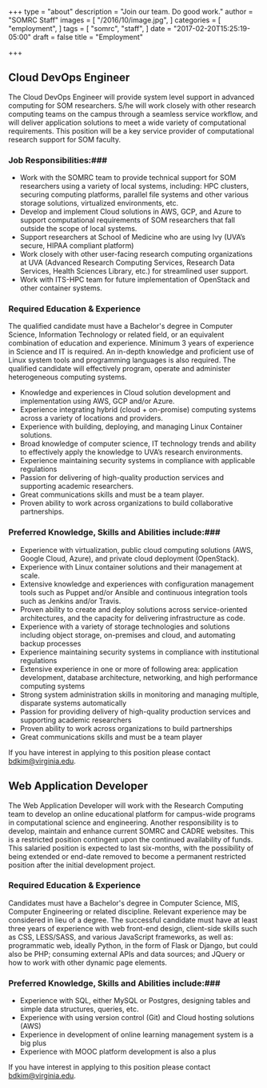 +++
type = "about"
description = "Join our team. Do good work."
author = "SOMRC Staff"
images = [
  "/2016/10/image.jpg",
]
categories = [
  "employment",
]
tags = [
  "somrc",
  "staff",
]
date = "2017-02-20T15:25:19-05:00"
draft = false
title = "Employment"

+++

## Cloud DevOps Engineer ##

<p class=lead>The Cloud DevOps Engineer will provide system level support in advanced computing for SOM researchers. S/he will work closely with other research computing teams on the campus through a seamless service workflow, and will deliver application solutions to meet a wide variety of computational requirements. This position will be a key service provider of computational research support for SOM faculty.</p>

### Job Responsibilities:###

* Work with the SOMRC team to provide technical support for SOM researchers using a variety of local systems, including: HPC clusters, securing computing platforms, parallel file systems and other various storage solutions, virtualized environments, etc.
* Develop and implement Cloud solutions in AWS, GCP, and Azure to support computational requirements of SOM researchers that fall outside the scope of local systems.
* Support researchers at School of Medicine who are using Ivy (UVA’s secure, HIPAA compliant platform)
* Work closely with other user-facing research computing organizations at UVA (Advanced Research Computing Services, Research Data Services, Health Sciences Library, etc.) for streamlined user support.
* Work with ITS-HPC team for future implementation of OpenStack and other container systems.

### Required Education & Experience ###

The qualified candidate must have a Bachelor's degree in Computer Science, Information Technology or related field, or an equivalent combination of education and experience. Minimum 3 years of experience in Science and IT is required. An in-depth knowledge and proficient use of Linux system tools and programming languages is also required. The qualified candidate will effectively program, operate and administer heterogeneous computing systems.

* Knowledge and experiences in Cloud solution development and implementation using AWS, GCP and/or Azure.
* Experience integrating hybrid (cloud + on-promise) computing systems across a variety of locations and providers.
* Experience with building, deploying, and managing Linux Container solutions.
* Broad knowledge of computer science, IT technology trends and ability to effectively apply the knowledge to UVA’s research environments.
* Experience maintaining security systems in compliance with applicable regulations 
* Passion for delivering of high-quality production services and supporting academic researchers.
* Great communications skills and must be a team player.
* Proven ability to work across organizations to build collaborative partnerships.

### Preferred Knowledge, Skills and Abilities include:###

* Experience with virtualization, public cloud computing solutions (AWS, Google Cloud, Azure), and private cloud deployment (OpenStack).
* Experience with Linux container solutions and their management at scale.
* Extensive knowledge and experiences with configuration management tools such as Puppet and/or Ansible and continuous integration tools such as Jenkins and/or Travis.
* Proven ability to create and deploy solutions across service-oriented architectures, and the capacity for delivering infrastructure as code.
* Experience with a variety of storage technologies and solutions including object storage, on-premises and cloud, and automating backup processes
* Experience maintaining security systems in compliance with institutional regulations
* Extensive experience in one or more of following area: application development, database architecture, networking, and high performance computing systems
* Strong system administration skills in monitoring and managing multiple, disparate systems automatically
* Passion for providing delivery of high-quality production services and supporting academic researchers
* Proven ability to work across organizations to build partnerships
* Great communications skills and must be a team player

If you have interest in applying to this position please contact <bdkim@virginia.edu>.

## Web Application Developer ##

<p class = "lead">The Web Application Developer will work with the Research Computing team to develop an online educational platform for campus-wide programs in computational science and engineering. Another responsibility is to develop, maintain and enhance current SOMRC and CADRE websites. This is a restricted position contingent upon the continued availability of funds. This salaried position is expected to last six-months, with the possibility of being extended or end-date removed to become a permanent restricted position after the initial development project.</p>

### Required Education & Experience ###

Candidates must have a Bachelor's degree in Computer Science, MIS, Computer Engineering or related discipline. Relevant experience may be considered in lieu of a degree. The successful candidate must have at least three years of experience with web front-end design, client-side skills such as CSS, LESS/SASS, and various JavaScript frameworks, as well as: programmatic web, ideally Python, in the form of Flask or Django, but could also be PHP; consuming external APIs and data sources; and JQuery or how to work with other dynamic page elements. 

### Preferred Knowledge, Skills and Abilities include:###

- Experience with SQL, either MySQL or Postgres, designing tables and simple data structures, queries, etc. 
- Experience with using version control (Git) and Cloud hosting solutions (AWS) 
- Experience in development of online learning management system is a big plus 
- Experience with MOOC platform development is also a plus  

If you have interest in applying to this position please contact <bdkim@virginia.edu>.